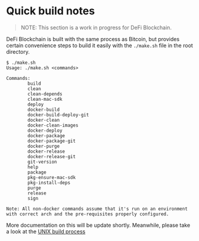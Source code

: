 # Quick build notes

> NOTE: This section is a work in progress for DeFi Blockchain.

DeFi Blockchain is built with the same process as Bitcoin, but provides certain convenience steps to 
build it easily with the `./make.sh` file in the root directory.

```
$ ./make.sh 
Usage: ./make.sh <commands>

Commands:
        build
        clean
        clean-depends
        clean-mac-sdk
        deploy
        docker-build
        docker-build-deploy-git
        docker-clean
        docker-clean-images
        docker-deploy
        docker-package
        docker-package-git
        docker-purge
        docker-release
        docker-release-git
        git-version
        help
        package
        pkg-ensure-mac-sdk
        pkg-install-deps
        purge
        release
        sign

Note: All non-docker commands assume that it's run on an environment 
with correct arch and the pre-requisites properly configured. 
```

More documentation on this will be update shortly. Meanwhile, please take a look at the [UNIX build process](./build-unix.md)